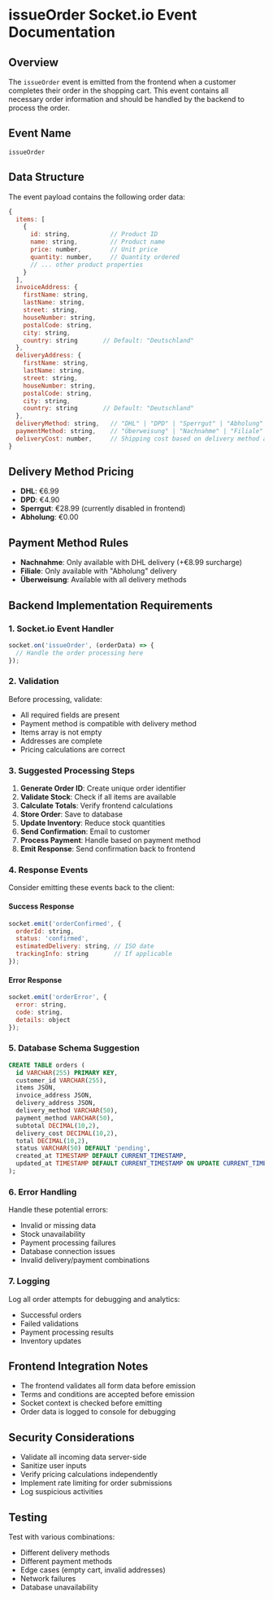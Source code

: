 # issueOrder Socket.io Event Documentation

## Overview
The `issueOrder` event is emitted from the frontend when a customer completes their order in the shopping cart. This event contains all necessary order information and should be handled by the backend to process the order.

## Event Name
`issueOrder`

## Data Structure
The event payload contains the following order data:

```javascript
{
  items: [
    {
      id: string,           // Product ID
      name: string,         // Product name
      price: number,        // Unit price
      quantity: number,     // Quantity ordered
      // ... other product properties
    }
  ],
  invoiceAddress: {
    firstName: string,
    lastName: string,
    street: string,
    houseNumber: string,
    postalCode: string,
    city: string,
    country: string       // Default: "Deutschland"
  },
  deliveryAddress: {
    firstName: string,
    lastName: string,
    street: string,
    houseNumber: string,
    postalCode: string,
    city: string,
    country: string       // Default: "Deutschland"
  },
  deliveryMethod: string,   // "DHL" | "DPD" | "Sperrgut" | "Abholung"
  paymentMethod: string,    // "Überweisung" | "Nachnahme" | "Filiale"
  deliveryCost: number,     // Shipping cost based on delivery method and payment
}
```

## Delivery Method Pricing
- **DHL**: €6.99
- **DPD**: €4.90
- **Sperrgut**: €28.99 (currently disabled in frontend)
- **Abholung**: €0.00

## Payment Method Rules
- **Nachnahme**: Only available with DHL delivery (+€8.99 surcharge)
- **Filiale**: Only available with "Abholung" delivery
- **Überweisung**: Available with all delivery methods

## Backend Implementation Requirements

### 1. Socket.io Event Handler
```javascript
socket.on('issueOrder', (orderData) => {
  // Handle the order processing here
});
```

### 2. Validation
Before processing, validate:
- All required fields are present
- Payment method is compatible with delivery method
- Items array is not empty
- Addresses are complete
- Pricing calculations are correct

### 3. Suggested Processing Steps
1. **Generate Order ID**: Create unique order identifier
2. **Validate Stock**: Check if all items are available
3. **Calculate Totals**: Verify frontend calculations
4. **Store Order**: Save to database
5. **Update Inventory**: Reduce stock quantities
6. **Send Confirmation**: Email to customer
7. **Process Payment**: Handle based on payment method
8. **Emit Response**: Send confirmation back to frontend

### 4. Response Events
Consider emitting these events back to the client:

#### Success Response
```javascript
socket.emit('orderConfirmed', {
  orderId: string,
  status: 'confirmed',
  estimatedDelivery: string, // ISO date
  trackingInfo: string       // If applicable
});
```

#### Error Response
```javascript
socket.emit('orderError', {
  error: string,
  code: string,
  details: object
});
```

### 5. Database Schema Suggestion
```sql
CREATE TABLE orders (
  id VARCHAR(255) PRIMARY KEY,
  customer_id VARCHAR(255),
  items JSON,
  invoice_address JSON,
  delivery_address JSON,
  delivery_method VARCHAR(50),
  payment_method VARCHAR(50),
  subtotal DECIMAL(10,2),
  delivery_cost DECIMAL(10,2),
  total DECIMAL(10,2),
  status VARCHAR(50) DEFAULT 'pending',
  created_at TIMESTAMP DEFAULT CURRENT_TIMESTAMP,
  updated_at TIMESTAMP DEFAULT CURRENT_TIMESTAMP ON UPDATE CURRENT_TIMESTAMP
);
```

### 6. Error Handling
Handle these potential errors:
- Invalid or missing data
- Stock unavailability
- Payment processing failures
- Database connection issues
- Invalid delivery/payment combinations

### 7. Logging
Log all order attempts for debugging and analytics:
- Successful orders
- Failed validations
- Payment processing results
- Inventory updates

## Frontend Integration Notes
- The frontend validates all form data before emission
- Terms and conditions are accepted before emission
- Socket context is checked before emitting
- Order data is logged to console for debugging

## Security Considerations
- Validate all incoming data server-side
- Sanitize user inputs
- Verify pricing calculations independently
- Implement rate limiting for order submissions
- Log suspicious activities

## Testing
Test with various combinations:
- Different delivery methods
- Different payment methods
- Edge cases (empty cart, invalid addresses)
- Network failures
- Database unavailability 